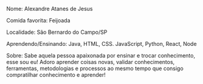 Nome: Alexandre Atanes de Jesus

Comida favorita: Feijoada

Localidade: São Bernardo do Campo/SP

Aprendendo/Ensinando: Java, HTML, CSS. JavaScript, Python, React, Node

Sobre: Sabe aquela pessoa apaixonada por ensinar e trocar conhecimento, esse sou eu! Adoro aprender coisas novas, validar conhecimentos, ferramentas, metodologias e processos ao mesmo tempo que consigo compratilhar conhecimento e aprender!
